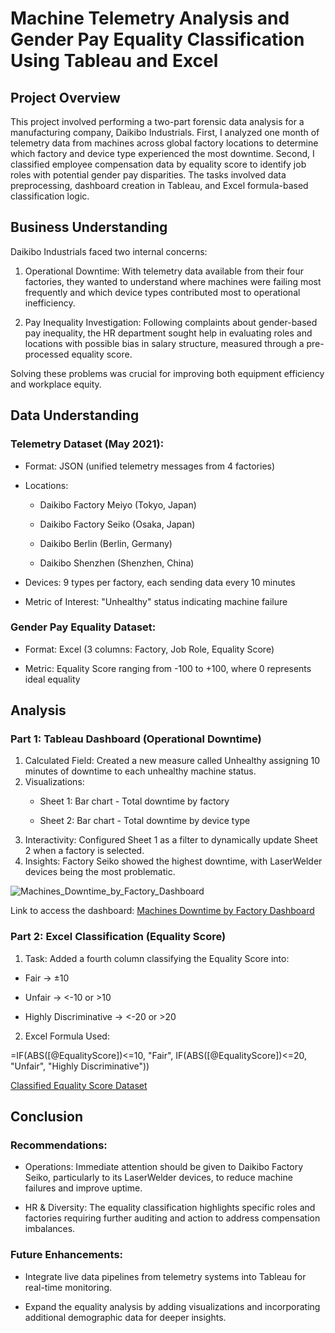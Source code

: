# Machine Telemetry Analysis and Gender Pay Equality Classification Using Tableau and Excel

## Project Overview

This project involved performing a two-part forensic data analysis for a manufacturing company, Daikibo Industrials. First, I analyzed one month of telemetry data from machines across global factory locations to determine which factory and device type experienced the most downtime. Second, I classified employee compensation data by equality score to identify job roles with potential gender pay disparities. The tasks involved data preprocessing, dashboard creation in Tableau, and Excel formula-based classification logic.

## Business Understanding

Daikibo Industrials faced two internal concerns:

1. Operational Downtime: With telemetry data available from their four factories, they wanted to understand where machines were failing most frequently and which device types contributed most to operational inefficiency.

2. Pay Inequality Investigation: Following complaints about gender-based pay inequality, the HR department sought help in evaluating roles and locations with possible bias in salary structure, measured through a pre-processed equality score.

Solving these problems was crucial for improving both equipment efficiency and workplace equity.

## Data Understanding

### Telemetry Dataset (May 2021):
- Format: JSON (unified telemetry messages from 4 factories)

- Locations:

  - Daikibo Factory Meiyo (Tokyo, Japan)

  - Daikibo Factory Seiko (Osaka, Japan)

  - Daikibo Berlin (Berlin, Germany)

  - Daikibo Shenzhen (Shenzhen, China)

- Devices: 9 types per factory, each sending data every 10 minutes

- Metric of Interest: "Unhealthy" status indicating machine failure

### Gender Pay Equality Dataset:
- Format: Excel (3 columns: Factory, Job Role, Equality Score)

- Metric: Equality Score ranging from -100 to +100, where 0 represents ideal equality

## Analysis

### Part 1: Tableau Dashboard (Operational Downtime)

1. Calculated Field: Created a new measure called Unhealthy assigning 10 minutes of downtime to each unhealthy machine status.
2. Visualizations:
   - Sheet 1: Bar chart - Total downtime by factory

   - Sheet 2: Bar chart - Total downtime by device type
3. Interactivity: Configured Sheet 1 as a filter to dynamically update Sheet 2 when a factory is selected.
4. Insights: Factory Seiko showed the highest downtime, with LaserWelder devices being the most problematic.

![Machines_Downtime_by_Factory_Dashboard](https://github.com/user-attachments/assets/7f949534-ab8f-4927-a9e7-1d68373f6373)

Link to access the dashboard:
<a href= "https://public.tableau.com/views/Book1_17489831759250/Dashboard1?:language=en-US&:sid=&:redirect=auth&:display_count=n&:origin=viz_share_link"> Machines Downtime by Factory Dashboard </a>

### Part 2: Excel Classification (Equality Score)

1. Task: Added a fourth column classifying the Equality Score into:

- Fair → ±10

- Unfair → <-10 or >10

- Highly Discriminative → <-20 or >20
2. Excel Formula Used:
  
=IF(ABS([@EqualityScore])<=10, "Fair", IF(ABS([@EqualityScore])<=20, "Unfair", "Highly Discriminative"))

<a href ="https://github.com/divyakadava61/Machine-Telemetry-Analysis-and-Gender-Pay-Equality-Classification-Using-Tableau-and-Excel/blob/main/Task%205%20Equality%20Table.xlsx"> Classified Equality Score Dataset </a>

## Conclusion

### Recommendations:

- Operations: Immediate attention should be given to Daikibo Factory Seiko, particularly to its LaserWelder devices, to reduce machine failures and improve uptime.

- HR & Diversity: The equality classification highlights specific roles and factories requiring further auditing and action to address compensation imbalances.

### Future Enhancements:

- Integrate live data pipelines from telemetry systems into Tableau for real-time monitoring.

- Expand the equality analysis by adding visualizations and incorporating additional demographic data for deeper insights.


